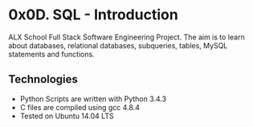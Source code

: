 # 0x0D. SQL - Introduction

ALX School Full Stack Software Engineering Project. The aim is to learn about databases, relational databases, subqueries, tables, MySQL statements and functions.

## Technologies
- Python Scripts are written with Python 3.4.3
- C files are compiled using gcc 4.8.4
- Tested on Ubuntu 14.04 LTS


